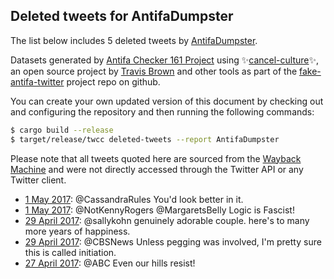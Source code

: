 ## Deleted tweets for AntifaDumpster

The list below includes 5 deleted tweets by
[AntifaDumpster](https://twitter.com/AntifaDumpster).



Datasets generated by [Antifa Checker 161 Project](https://twitter.com/antifacheck161) using ✨[cancel-culture](https://github.com/travisbrown/cancel-culture)✨, an open source project by 
[Travis Brown](https://twitter.com/travisbrown) and other tools as part of the 
[fake-antifa-twitter](https://github.com/antifacheck161/fake-antifa-twitter) project repo on github.

You can create your own updated version of this document by checking out and configuring the
repository and then running the following commands:

```bash
$ cargo build --release
$ target/release/twcc deleted-tweets --report AntifaDumpster
```

Please note that all tweets quoted here are sourced from the
[Wayback Machine](https://web.archive.org) and were not directly accessed through the Twitter API or
any Twitter client.

* [ 1 May 2017](https://web.archive.org/web/20170501233054/https://twitter.com/AntifaDumpster/status/859188410489221122): @CassandraRules You'd look better in it. <!--859188410489221122-->
* [ 1 May 2017](https://web.archive.org/web/20170501025939/https://twitter.com/AntifaDumpster/status/858878556251852800): @NotKennyRogers @MargaretsBelly Logic is Fascist! <!--858878556251852800-->
* [29 April 2017](https://web.archive.org/web/20170429232856/https://twitter.com/AntifaDumpster/status/858463139817562112): @sallykohn genuinely adorable couple. here's to many more years of happiness. <!--858463139817562112-->
* [29 April 2017](https://web.archive.org/web/20170429033832/https://twitter.com/AntifaDumpster/status/858163565831835656): @CBSNews Unless pegging was involved, I'm pretty sure this is called initiation. <!--858163565831835656-->
* [27 April 2017](https://web.archive.org/web/20170427113955/https://twitter.com/AntifaDumpster/status/857559934174720001): @ABC Even our hills resist! <!--857559934174720001-->
